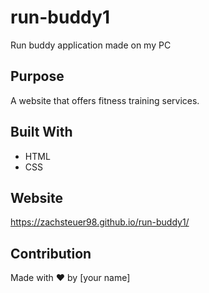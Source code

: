 # run-buddy1
Run buddy application made on my PC

## Purpose
A website that offers fitness training services.

## Built With
* HTML
* CSS

## Website
https://zachsteuer98.github.io/run-buddy1/

## Contribution
Made with ❤️ by [your name]



